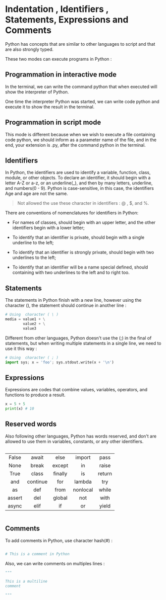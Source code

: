 # Indentation , Identifiers , Statements, Expressions and Comments

Python has concepts that are similar to other languages to script and that are also strongly typed.

These two modes can execute programs in Python :

## Programmation in interactive mode

In the terminal, we can write the command python that when executed will show the interpreter of Python.

One time the interpreter Python was started, we can write code python and execute it to show the result in the terminal.

## Programmation in script mode

This mode is different because when we wish to execute a file containing code python, we should inform as a parameter name of the file, and in the end, your extension is .py, after the command python in the terminal.

## Identifiers

In Python, the identifiers are used to identify a variable, function, class, module, or other objects. To declare an identifier, it should begin with a letter A-Z or a-z, or an underline(_), and then by many letters, underline, and numbers(0 - 9). Python is case-sensitive, in this case, the identifiers Age and age are not the same.

> Not allowed the use these character in identifiers : @ , $, and %.

There are conventions of nomenclatures for identifiers in Python:

* For names of classes, should begin with an upper letter, and the other identifiers begin with a lower letter;

* To identify that an identifier is private, should begin with a single underline to the left;

* To identify that an identifier is  strongly private, should begin with two underlines to the left;

* To identify that an identifier will be a name special defined, should containing with two underlines to the left and to right too.

## Statements

The statements in Python finish with a new line, however using the character (\), the statement should continue in another line :

```python
# Using  character ( \ )
media = value1 + \
        value2 + \
        value3 
```
Different from other languages, Python doesn't use the (;) in the final of statements, but when writing multiple statements in a single line, we need to use it this way : 

```python
# Using  character ( ; )
import sys; x = 'foo'; sys.stdout.write(x + '\n')
```

## Expressions

Expressions are codes that combine values, variables, operators, and functions to produce a result.

```python
x = 5 + 5
print(x) # 10
```

## Reserved words

Also following other languages, Python has words reserved, and don't are allowed to use them in variables, constants, or any other identifiers.

<div style="display: flex;justify-content: center;">

|        |          |         |          |        |
| :---:  |   :---:  |  :---:  |  :---:   | :---:  |
|  False |   await  |   else  |  import  |  pass  |
|  None  |   break  |  except |    in    |  raise |
|  True  |   class  | finally |    is    | return |
|   and  | continue |   for   |  lambda  |   try  |
|   as   |    def   |   from  | nonlocal |  while |
| assert |    del   |  global |    not   |  with  |
|  async |   elif   |    if   |    or    |  yield |


</div>

## Comments

To add comments in Python, use character hash(#) :

```python

# This is a comment in Python

```

Also, we can write comments on multiples lines : 

```python
"""

This is a multiline
comment

"""

```

